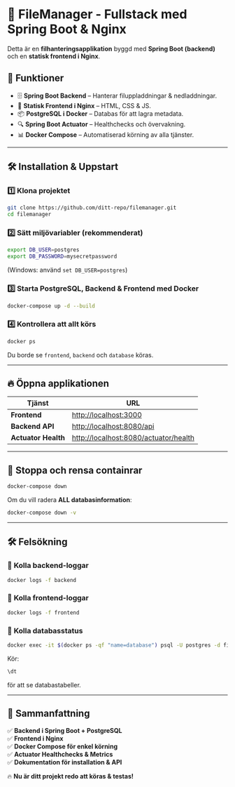 # 📂 FileManager - Fullstack med Spring Boot & Nginx

Detta är en **filhanteringsapplikation** byggd med **Spring Boot (backend)** och en **statisk frontend i Nginx**.

## 🚀 Funktioner
- 🗄️ **Spring Boot Backend** – Hanterar filuppladdningar & nedladdningar.
- 🎨 **Statisk Frontend i Nginx** – HTML, CSS & JS.
- 📦 **PostgreSQL i Docker** – Databas för att lagra metadata.
- 🔍 **Spring Boot Actuator** – Healthchecks och övervakning.
- 📊 **Docker Compose** – Automatiserad körning av alla tjänster.

---

## 🛠️ **Installation & Uppstart**
### **1️⃣ Klona projektet**
```bash
git clone https://github.com/ditt-repo/filemanager.git
cd filemanager
```

### **2️⃣ Sätt miljövariabler (rekommenderat)**
```bash
export DB_USER=postgres
export DB_PASSWORD=mysecretpassword
```
(Windows: använd `set DB_USER=postgres`)

### **3️⃣ Starta PostgreSQL, Backend & Frontend med Docker**
```bash
docker-compose up -d --build
```

### **4️⃣ Kontrollera att allt körs**
```bash
docker ps
```
Du borde se `frontend`, `backend` och `database` köras.

---

## 🔥 **Öppna applikationen**
| Tjänst | URL |
|--------|-----|
| **Frontend** | [http://localhost:3000](http://localhost:3000) |
| **Backend API** | [http://localhost:8080/api](http://localhost:8080/api) |
| **Actuator Health** | [http://localhost:8080/actuator/health](http://localhost:8080/actuator/health) |

---

## 🛑 **Stoppa och rensa containrar**
```bash
docker-compose down
```

Om du vill radera **ALL databasinformation**:
```bash
docker-compose down -v
```

---

## 🛠️ **Felsökning**
### 🔹 **Kolla backend-loggar**
```bash
docker logs -f backend
```
### 🔹 **Kolla frontend-loggar**
```bash
docker logs -f frontend
```
### 🔹 **Kolla databasstatus**
```bash
docker exec -it $(docker ps -qf "name=database") psql -U postgres -d filemanager
```
Kör:
```sql
\dt
```
för att se databastabeller.

---

## **🎯 Sammanfattning**
✅ **Backend i Spring Boot + PostgreSQL**  
✅ **Frontend i Nginx**  
✅ **Docker Compose för enkel körning**  
✅ **Actuator Healthchecks & Metrics**  
✅ **Dokumentation för installation & API**  

🔥 **Nu är ditt projekt redo att köras & testas!**

